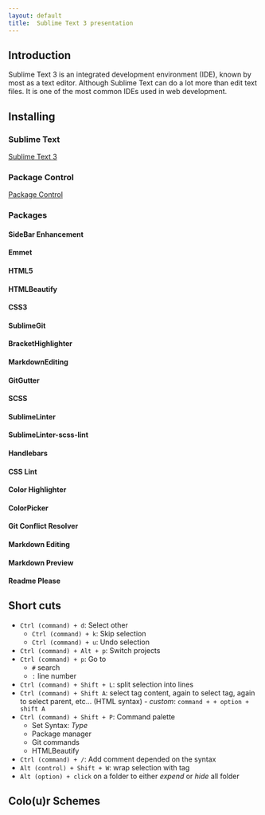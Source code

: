 ```yaml
---
layout: default
title:  Sublime Text 3 presentation
---
```


## Introduction

Sublime Text 3 is an integrated development environment (IDE), known by most as a text editor. Although Sublime Text can do a lot more than edit text files. It is one of the most common IDEs used in web development. 

## Installing

### Sublime Text

[Sublime Text 3](http://www.sublimetext.com/3)

### Package Control

[Package Control](https://packagecontrol.io/installation#st3)

### Packages

#### SideBar Enhancement

#### Emmet

#### HTML5

#### HTMLBeautify

#### CSS3

#### SublimeGit

#### BracketHighlighter

#### MarkdownEditing

#### GitGutter

#### SCSS

#### SublimeLinter

#### SublimeLinter-scss-lint

#### Handlebars

#### CSS Lint

#### Color Highlighter

#### ColorPicker

#### Git Conflict Resolver

#### Markdown Editing

#### Markdown Preview

#### Readme Please

## Short cuts

* `Ctrl (command) + d`: Select other
  - `Ctrl (command) + k`: Skip selection
  - `Ctrl (command) + u`: Undo selection
* `Ctrl (command) + Alt + p`: Switch projects
* `Ctrl (command) + p`: Go to
  - `#` search
  - `:` line number
* `Ctrl (command) + Shift + L`: split selection into lines
* `Ctrl (command) + Shift A`: select tag content, again to select tag, again to select parent, etc... (HTML syntax) - _custom_: `command + + option + shift A`
* `Ctrl (command) + Shift + P`: Command palette
  - Set Syntax: _Type_
  - Package manager
  - Git commands
  - HTMLBeautify
* `Ctrl (command) + /`: Add comment depended on the syntax
* `Alt (control) + Shift + W`: wrap selection with tag
* `Alt (option) + click` on a folder to either *expend* or *hide* all folder

## Colo(u)r Schemes







